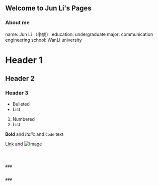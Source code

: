 ## Welcome to Jun Li's Pages





### About me

name:         Jun Li
             （李俊）
education:    undergraduate
major:        communication engineering
school:       WanLi university


# Header 1
## Header 2
### Header 3

- Bulleted
- List

1. Numbered
2. List

**Bold** and _Italic_ and `Code` text

[Link](url) and ![Image](src)
```



### 


### 


